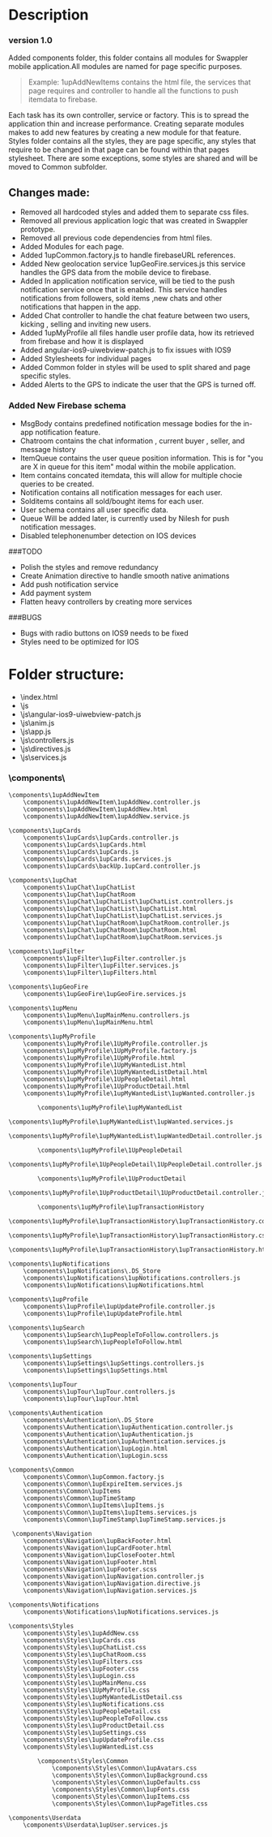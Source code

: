 # Description
### version 1.0
Added components folder, this folder contains all modules for Swappler mobile application.All modules are named for page specific purposes.

> Example: 1upAddNewItems contains the html file, the services that page requires and controller to handle all the functions to push itemdata to firebase.

Each task has its own controller, service or factory. This is to spread the application thin and increase performance. Creating separate modules makes to add new features by creating a new module for that feature.
Styles folder contains all the styles, they are page specific, any styles that require to be changed in that page can be found within that pages stylesheet. There are some exceptions, some styles are shared and will be moved to Common subfolder.

## Changes made:

* Removed all hardcoded styles and added them to separate css files.
* Removed all previous application logic that was created in Swappler prototype.
* Removed all previous code dependencies from html files.
* Added Modules for each page.
* Added 1upCommon.factory.js to handle firebaseURL references.
* Added New geolocation service 1upGeoFire.services.js this service handles the GPS data from the mobile device to firebase.
* Added In application notification service, will be tied to the push notification service once that is enabled. This service  handles notifications from followers, sold items ,new chats and other notifications that happen in the app.
* Added Chat controller to handle the chat feature between two users, kicking , selling and inviting new users.
* Added 1upMyProfile all files handle user profile data, how its retrieved from firebase and how it is displayed
* Added angular-ios9-uiwebview-patch.js to fix issues with IOS9
* Added Stylesheets for individual pages
* Added Common folder in styles will be used to split shared and page specific styles.
* Added Alerts to the GPS to indicate the user that the GPS is turned off.

### Added New Firebase schema
  - MsgBody contains predefined notification message bodies for the in-app notification feature.
  - Chatroom contains the chat information , current buyer , seller, and message history
  - ItemQueue contains the user queue position information. This is for "you are X in queue for this item" modal  within the mobile application.
  - Item  contains concated itemdata, this will allow for multiple chocie queries to be created.
  - Notification contains all notification messages for each user.
  - Solditems contains all sold/bought items for each user.
  - User schema contains all user specific data.
  - Queue Will be added later, is currently used by Nilesh for push notification messages.
  - Disabled telephonenumber detection on IOS devices


###TODO
  - Polish the styles and remove redundancy
  - Create Animation directive to handle smooth native animations
  - Add push notification service
  - Add payment system
  - Flatten heavy controllers by creating more services

###BUGS
  - Bugs with radio buttons on IOS9 needs to be fixed
  - Styles need to be optimized for IOS



# Folder structure:

* \index.html 
* \js
* \js\angular-ios9-uiwebview-patch.js
* \js\anim.js
* \js\app.js
* \js\controllers.js
* \js\directives.js
* \js\services.js

### \components\

 	\components\1upAddNewItem
 		\components\1upAddNewItem\1upAddNew.controller.js
	 	\components\1upAddNewItem\1upAddNew.html
 		\components\1upAddNewItem\1upAddNew.service.js

 	\components\1upCards
 		\components\1upCards\1upCards.controller.js
 		\components\1upCards\1upCards.html
 		\components\1upCards\1upCards.js
 		\components\1upCards\1upCards.services.js
 		\components\1upCards\backUp.1upCard.controller.js

 	\components\1upChat
 		\components\1upChat\1upChatList
 		\components\1upChat\1upChatRoom
 		\components\1upChat\1upChatList\1upChatList.controllers.js
 		\components\1upChat\1upChatList\1upChatList.html
 		\components\1upChat\1upChatList\1upChatList.services.js
 		\components\1upChat\1upChatRoom\1upChatRoom.controller.js
 		\components\1upChat\1upChatRoom\1upChatRoom.html
 		\components\1upChat\1upChatRoom\1upChatRoom.services.js

 	\components\1upFilter
 		\components\1upFilter\1upFilter.controller.js
 		\components\1upFilter\1upFilter.services.js
		\components\1upFilter\1upFilters.html

 	\components\1upGeoFire
 		\components\1upGeoFire\1upGeoFire.services.js

 	\components\1upMenu
 		\components\1upMenu\1upMainMenu.controllers.js
 		\components\1upMenu\1upMainMenu.html

 	\components\1upMyProfile
 		\components\1upMyProfile\1UpMyProfile.controller.js
 		\components\1upMyProfile\1UpMyProfile.factory.js
 		\components\1upMyProfile\1UpMyProfile.html
 		\components\1upMyProfile\1UpMyWantedList.html
 		\components\1upMyProfile\1UpMyWantedListDetail.html
 		\components\1upMyProfile\1UpPeopleDetail.html
 		\components\1upMyProfile\1UpProductDetail.html
 		\components\1upMyProfile\1upMyWantedList\1upWanted.controller.js
			
			\components\1upMyProfile\1upMyWantedList
				\components\1upMyProfile\1upMyWantedList\1upWanted.services.js
				\components\1upMyProfile\1upMyWantedList\1upWantedDetail.controller.js
	
			\components\1upMyProfile\1UpPeopleDetail
				\components\1upMyProfile\1UpPeopleDetail\1UpPeopleDetail.controller.js

	 		\components\1upMyProfile\1UpProductDetail
 				\components\1upMyProfile\1UpProductDetail\1UpProductDetail.controller.js

	 		\components\1upMyProfile\1upTransactionHistory
 				\components\1upMyProfile\1upTransactionHistory\1upTransactionHistory.controllers.js
				\components\1upMyProfile\1upTransactionHistory\1upTransactionHistory.css
				\components\1upMyProfile\1upTransactionHistory\1upTransactionHistory.html

 	\components\1upNotifications
 		\components\1upNotifications\.DS_Store
 		\components\1upNotifications\1upNotifications.controllers.js
 		\components\1upNotifications\1upNotifications.html

 	\components\1upProfile
 		\components\1upProfile\1upUpdateProfile.controller.js
 		\components\1upProfile\1upUpdateProfile.html
 
 	\components\1upSearch
 		\components\1upSearch\1upPeopleToFollow.controllers.js
 		\components\1upSearch\1upPeopleToFollow.html
 
 	\components\1upSettings
 		\components\1upSettings\1upSettings.controllers.js
 		\components\1upSettings\1upSettings.html

 	\components\1upTour
 		\components\1upTour\1upTour.controllers.js
		\components\1upTour\1upTour.html

 	\components\Authentication
 		\components\Authentication\.DS_Store
 		\components\Authentication\1upAuthentication.controller.js
 		\components\Authentication\1upAuthentication.js
 		\components\Authentication\1upAuthentication.services.js
 		\components\Authentication\1upLogin.html
 		\components\Authentication\1upLogin.scss

 	\components\Common
 		\components\Common\1upCommon.factory.js
 		\components\Common\1upExpireItem.services.js
 		\components\Common\1upItems
 		\components\Common\1upTimeStamp
 		\components\Common\1upItems\1upItems.js
 		\components\Common\1upItems\1upItems.services.js
 		\components\Common\1upTimeStamp\1upTimeStamp.services.js

	 \components\Navigation
		\components\Navigation\1upBackFooter.html
		\components\Navigation\1upCardFooter.html
		\components\Navigation\1upCloseFooter.html
		\components\Navigation\1upFooter.html
		\components\Navigation\1upFooter.scss
		\components\Navigation\1upNavigation.controller.js
		\components\Navigation\1upNavigation.directive.js
		\components\Navigation\1upNavigation.services.js

	\components\Notifications
		\components\Notifications\1upNotifications.services.js

	\components\Styles
		\components\Styles\1upAddNew.css
		\components\Styles\1upCards.css
		\components\Styles\1upChatList.css
		\components\Styles\1upChatRoom.css
		\components\Styles\1upFilters.css
		\components\Styles\1upFooter.css
		\components\Styles\1upLogin.css
		\components\Styles\1upMainMenu.css
		\components\Styles\1UpMyProfile.css
		\components\Styles\1upMyWantedListDetail.css
		\components\Styles\1upNotifications.css
		\components\Styles\1upPeopleDetail.css
		\components\Styles\1upPeopleToFollow.css
		\components\Styles\1upProductDetail.css
		\components\Styles\1upSettings.css
		\components\Styles\1upUpdateProfile.css
		\components\Styles\1upWantedList.css

			\components\Styles\Common
				\components\Styles\Common\1upAvatars.css
				\components\Styles\Common\1upBackground.css
				\components\Styles\Common\1upDefaults.css
				\components\Styles\Common\1upFonts.css
				\components\Styles\Common\1upItems.css
				\components\Styles\Common\1upPageTitles.css

	\components\Userdata
		\components\Userdata\1upUser.services.js



